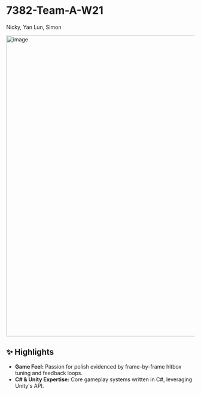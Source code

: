# 7382-Team-A-W21
Nicky, Yan Lun, Simon


<img width="1425" height="802" alt="image" src="https://github.com/user-attachments/assets/b2b87865-16eb-4833-b844-34779cde2cbf" />

## ✨ Highlights
-   **Game Feel:** Passion for polish evidenced by frame-by-frame hitbox tuning and feedback loops.
-   **C# & Unity Expertise:** Core gameplay systems written in C#, leveraging Unity's API.
